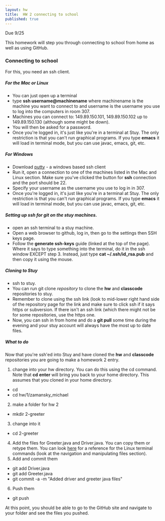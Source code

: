 ```yaml
---
layout: hw
title:  HW 2 connecting to school
published: true
---
```


Due 9/25

This homework will step you through connecting to school from home as well as using GitHub.

### Connecting to school

For this, you need an ssh client. 


##### For the Mac or Linux

 * You can just open up a terminal
 * type **ssh username@machinename** where machinename is the machine you want to connect to and username is the username you use to log into the computers in room 307.
 * Machines you can connect to: 149.89.150.101, 149.89.150.102 up to 149.89.150.130 (although some might be down).
 * You will then be asked for a password.
 * Once you're logged in, it's just like you're in a terminal at Stuy. The only restriction is that you can't run graphical programs. If you type **emacs** it will load in terminal mode, but you can use javac, emacs, git, etc.

##### For Windows

 * Download [putty](http://www.chiark.greenend.org.uk/~sgtatham/putty/download.html) - a windows based ssh client
 * Run it, open a connection to one of the machines listed in the Mac and Linux section. Make sure you've clicked the button for **ssh** connection and the port should be 22.
 * Specify your username as the username you use to log in in 307.
 * Once you're logged in, it's just like you're in a terminal at Stuy. The only restriction is that you can't run graphical programs. If you type **emacs** it will load in terminal mode, but you can use javac, emacs, git, etc.

##### Setting up ssh for git on the stuy machines.

 * open an ssh terminal to a stuy machine.
 * Open a web browser to github, log in, then go to the settings then SSH keys page.
 * Follow the **generate ssh-keys** guide (linked at the top of the page). Where it says to type something into the terminal, do it in the ssh window EXCEPT step 3. Instead, just type **cat ~/.ssh/id_rsa.pub** and then copy it using the mouse.

##### Cloning to Stuy
 * ssh to stuy.
 * You can run git clone *repository* to clone the **hw** and **classcode** repositories to stuy.
 * Remember to clone using the ssh link (look to mid-lower right hand side of the repository page for the link and make sure to click ssh if it says https or subversion. If there isn't an ssh link (which there might not be for some repositories, use the https one.
 * Now, you can ssh in from home and do a **git pull** some time during the evening and your stuy account will always have the most up to date files.

##### What to do

Now that you're ssh'ed into Stuy and have cloned the **hw** and **classcode** repositories you are going to make a homework 2 entry.

 1. change into your hw directory. You can do this using the cd command. Note that **cd** **enter** will bring you back to your home directory. This assumes that you cloned in your home directory.
  * cd
  * cd hw/1/zamansky_michael
 2. make a folder for hw 2
  * mkdir 2-greeter
 3. change into it
  * cd 2-greeter
 4. Add the files for Greeter.java and Driver.java. You can copy them or retype them. You can look [here](http://linuxcommand.org/learning_the_shell.php) for a reference for the Linux terminal commands (look at the navigation and manipulating files section).
 5. Add and commit them
  * git add Driver.java
  * git add Greeter.java
  * git commit -a -m "Added driver and greeter java files"
 6. Push them
  * git push

At this point, you should be able to go to the GitHub site and navigate to your folder and see the files you pushed.


